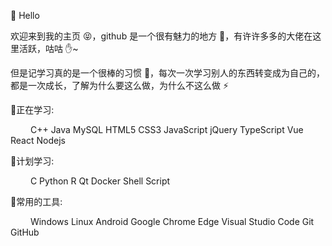 🙋 Hello

欢迎来到我的主页 😝，github 是一个很有魅力的地方 🙌，有许许多多的大佬在这里活跃，咕咕 ✋~

但是记学习真的是一个很棒的习惯 💪，每次一次学习别人的东西转变成为自己的，都是一次成长，了解为什么要这么做，为什么不这么做 ⚡

💪正在学习:

   C++ Java MySQL HTML5 CSS3 JavaScript jQuery TypeScript Vue React Nodejs

🧠计划学习:

   C Python R Qt Docker Shell Script

🧰常用的工具:

   Windows Linux Android Google Chrome Edge Visual Studio Code Git GitHub
